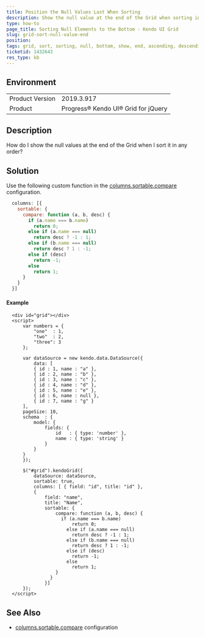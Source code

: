 ```yaml
---
title: Position the Null Values Last When Sorting 
description: Show the null value at the end of the Grid when sorting in any order
type: how-to
page_title: Sorting Null Elements to the Bottom - Kendo UI Grid
slug: grid-sort-null-value-end
position: 
tags: grid, sort, sorting, null, bottom, show, end, ascending, descending, order, values, element, last
ticketid: 1432643
res_type: kb
---
```


## Environment
<table>
	<tbody>
		<tr>
			<td>Product Version</td>
			<td>2019.3.917</td>
		</tr>
		<tr>
			<td>Product</td>
			<td>Progress® Kendo UI® Grid for jQuery</td>
		</tr>
	</tbody>
</table>


## Description
How do I show the null values at the end of the Grid when I sort it in any order?

## Solution
Use the following custom function in the [columns.sortable.compare](https://docs.telerik.com/kendo-ui/api/javascript/ui/grid/configuration/columns.sortable#columnssortablecompare) configuration.

```javascript
  columns: [{
    sortable: {
      compare: function (a, b, desc) {
        if (a.name === b.name)
          return 0;
        else if (a.name === null)
          return desc ? -1 : 1;
        else if (b.name === null)
          return desc ? 1 : -1;
        else if (desc)
          return -1;
        else
          return 1;
      }
    }
  }]
```
#### Example

```dojo
  <div id="grid"></div>
  <script>
      var numbers = {
          "one"  : 1,
          "two"  : 2,
          "three": 3
      };

      var dataSource = new kendo.data.DataSource({
          data: [
          { id : 1, name : "a" },
          { id : 2, name : "b" },
          { id : 3, name : "c" },
          { id : 4, name : "d" },
          { id : 5, name : "e" },
          { id : 6, name : null },
          { id : 7, name : "g" }
      ],
      pageSize: 10,
      schema  : {
          model: {
              fields: {
                  id   : { type: 'number' },
                  name : { type: 'string' }
              }
          }
      }
      });

      $("#grid").kendoGrid({
          dataSource: dataSource,
          sortable: true,
          columns: [ { field: "id", title: "id" },
          { 
              field: "name", 
              title: "Name",
              sortable: {
                  compare: function (a, b, desc) {
                    if (a.name === b.name)
                        return 0;
                      else if (a.name === null)
                        return desc ? -1 : 1;
                      else if (b.name === null)
                        return desc ? 1 : -1;
                      else if (desc)
                        return -1;
                      else
                        return 1;
                  }
                }
              }]
      });
  </script>
```
## See Also

- [columns.sortable.compare](https://docs.telerik.com/kendo-ui/api/javascript/ui/grid/configuration/columns.sortable#columnssortablecompare) configuration
